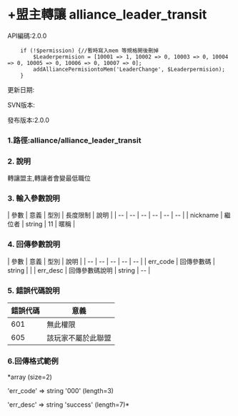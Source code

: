 # +盟主轉讓 alliance_leader_transit



API編碼:2.0.0

```
    if (!$permission) {//暫時寫入mem 等規格開後刪掉
        $Leaderpermision = [10001 => 1, 10002 => 0, 10003 => 0, 10004 => 0, 10005 => 0, 10006 => 0, 10007 => 0];
        addAlliancePermisiontoMem('LeaderChange', $Leaderpermision);
    }

```



更新日期:

> 

SVN版本:

> 

發布版本:2.0.0
### 1.路徑:alliance/alliance_leader_transit

### 2. 說明

轉讓盟主,轉讓者會變最低職位
### 3. 輸入參數說明


| 參數 | 意義 | 型別 | 長度限制 | 說明 |
| -- | -- | -- | -- | -- | -- |
| nickname | 繼位者 | string | 11 | 暱稱 |

### 4. 回傳參數說明
| 參數 | 意義 | 型別 | 說明 |
| -- | -- | -- | -- | -- |
| err_code | 回傳參數碼 | string |  |
| err_desc | 回傳參數碼說明 | string | -- |


### 5. 錯誤代碼說明
|錯誤代碼|意義|
|--|--|
|601|無此權限|
|605|該玩家不屬於此聯盟|

### 6.回傳格式範例

*array (size=2)
> 


  'err_code' => string '000' (length=3)
> 


  'err_desc' => string 'success' (length=7)*



